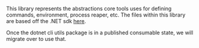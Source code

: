 This library represents the abstractions core tools uses for defining commands, environment, process reaper, etc.
The files within this library are based off the .NET sdk [here](https://github.com/dotnet/sdk).

Once the dotnet cli utils package is in a published consumable state, we will migrate over to use that.